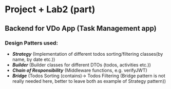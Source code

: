 # Project + Lab2 (part)

## Backend for VDo App (Task Management app)

### Design Patters used:
- ***Strategy*** (Implementation of different todos sorting/filtering classes(by name, by date etc.))
- ***Builder*** (Builder classes for different DTOs (todos, activities etc.))
- ***Chain of Responsibility*** (Middleware functions, e.g. verifyJWT)
- ***Bridge*** (Todos Sorting (contains)-> Todos Filtering (Bridge pattern is not really needed here, better to leave both as example of Strategy pattern))